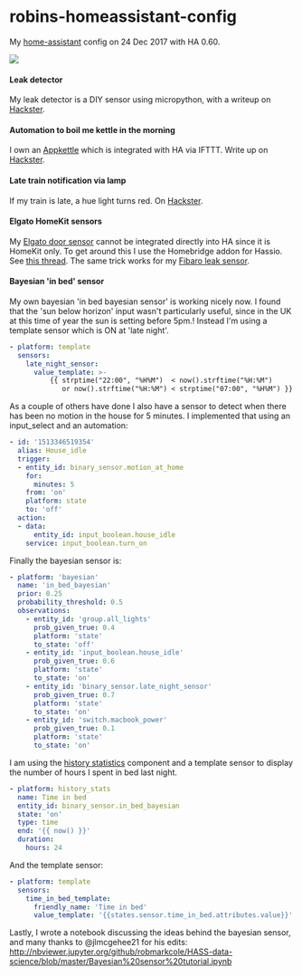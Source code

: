 # robins-homeassistant-config
My [home-assistant](https://home-assistant.io/) config on 24 Dec 2017 with HA 0.60.

<img src="https://github.com/robmarkcole/robins-homeassistant-config/blob/master/images/front-end.png">

#### Leak detector
My leak detector is a DIY sensor using micropython, with a writeup on [Hackster](https://www.hackster.io/robin-cole/micropython-leak-detector-with-adafruit-and-home-assistant-a2fa9e).

#### Automation to boil me kettle in the morning
I own an [Appkettle](https://www.myappkettle.com/) which is integrated with HA via IFTTT. Write up on [Hackster](https://www.hackster.io/robin-cole/boil-my-kettle-when-i-get-out-of-bed-in-the-morning-10e7de).

#### Late train notification via lamp
If my train is late, a hue light turns red. On [Hackster](https://www.hackster.io/robin-cole/traffic-light-alerts-for-my-morning-train-350a27).

#### Elgato HomeKit sensors
My [Elgato door sensor](https://www.elgato.com/en/eve/eve-door-window) cannot be integrated directly into HA since it is HomeKit only. To get around this I use the Homebridge addon for Hassio. See [this thread](https://community.home-assistant.io/t/triggar-ha-from-homekit-devices/3253/5). The same trick works for my [Fibaro leak sensor](https://www.fibaro.com/en/products/flood-sensor/). 

#### Bayesian 'in bed' sensor

My own bayesian 'in bed bayesian sensor' is working nicely now. I found that the 'sun below horizon' input wasn't particularly useful, since in the UK at this time of year the sun is setting before 5pm.! Instead I'm using a template sensor which is ON at 'late night'.

```yaml
- platform: template
  sensors:
    late_night_sensor:
      value_template: >-
          {{ strptime("22:00", "%H%M")  < now().strftime("%H:%M")
             or now().strftime("%H:%M") < strptime("07:00", "%H%M") }}
```
As a couple of others have done I also have a sensor to detect when there has been no motion in the house for 5 minutes. I implemented that using an input_select and an automation:

```yaml
- id: '1513346519354'
  alias: House_idle
  trigger:
  - entity_id: binary_sensor.motion_at_home
    for:
      minutes: 5
    from: 'on'
    platform: state
    to: 'off'
  action:
  - data:
      entity_id: input_boolean.house_idle
    service: input_boolean.turn_on
```

Finally the bayesian sensor is:
```yaml
- platform: 'bayesian'
  name: 'in_bed_bayesian'
  prior: 0.25
  probability_threshold: 0.5
  observations:
    - entity_id: 'group.all_lights'
      prob_given_true: 0.4
      platform: 'state'
      to_state: 'off'
    - entity_id: 'input_boolean.house_idle'
      prob_given_true: 0.6
      platform: 'state'
      to_state: 'on'
    - entity_id: 'binary_sensor.late_night_sensor'
      prob_given_true: 0.7
      platform: 'state'
      to_state: 'on'
    - entity_id: 'switch.macbook_power'
      prob_given_true: 0.1
      platform: 'state'
      to_state: 'on'
```

I am using the [history statistics](https://home-assistant.io/components/sensor.history_stats/) component and a template sensor to display the number of hours I spent in bed last night.
```yaml
- platform: history_stats
  name: Time in bed
  entity_id: binary_sensor.in_bed_bayesian
  state: 'on'
  type: time
  end: '{{ now() }}'
  duration:
    hours: 24
```

And the template sensor:
```yaml
- platform: template
  sensors:
    time_in_bed_template:
      friendly_name: 'Time in bed'
      value_template: '{{states.sensor.time_in_bed.attributes.value}}'
```


Lastly, I wrote a notebook discussing the ideas behind the bayesian sensor, and many thanks to @jlmcgehee21 for his edits:
http://nbviewer.jupyter.org/github/robmarkcole/HASS-data-science/blob/master/Bayesian%20sensor%20tutorial.ipynb
